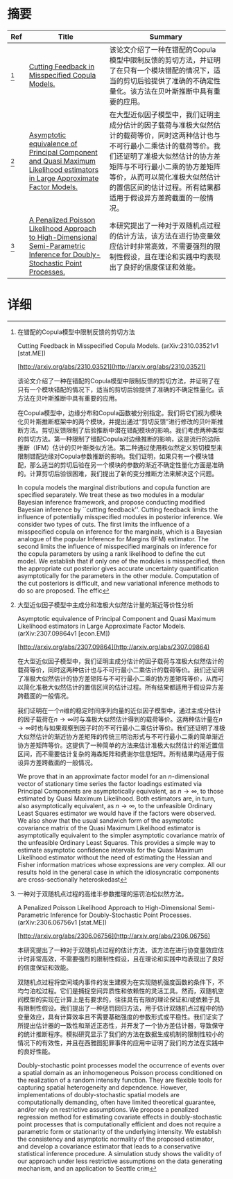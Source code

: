 # 摘要

| Ref | Title | Summary |
| --- | --- | --- |
| [^1] | [Cutting Feedback in Misspecified Copula Models.](http://arxiv.org/abs/2310.03521) | 该论文介绍了一种在错配的Copula模型中限制反馈的剪切方法，并证明了在只有一个模块错配的情况下，适当的剪切后验提供了准确的不确定性量化。该方法在贝叶斯推断中具有重要的应用。 |
| [^2] | [Asymptotic equivalence of Principal Component and Quasi Maximum Likelihood estimators in Large Approximate Factor Models.](http://arxiv.org/abs/2307.09864) | 在大型近似因子模型中，我们证明主成分估计的因子载荷与准极大似然估计的载荷等价，同时这两种估计也与不可行最小二乘估计的载荷等价。我们还证明了准极大似然估计的协方差矩阵与不可行最小二乘的协方差矩阵等价，从而可以简化准极大似然估计的置信区间的估计过程。所有结果都适用于假设异方差跨截面的一般情况。 |
| [^3] | [A Penalized Poisson Likelihood Approach to High-Dimensional Semi-Parametric Inference for Doubly-Stochastic Point Processes.](http://arxiv.org/abs/2306.06756) | 本研究提出了一种对于双随机点过程的估计方法，该方法在进行协变量效应估计时非常高效，不需要强烈的限制性假设，且在理论和实践中均表现出了良好的信度保证和效能。 |

# 详细

[^1]: 在错配的Copula模型中限制反馈的剪切方法

    Cutting Feedback in Misspecified Copula Models. (arXiv:2310.03521v1 [stat.ME])

    [http://arxiv.org/abs/2310.03521](http://arxiv.org/abs/2310.03521)

    该论文介绍了一种在错配的Copula模型中限制反馈的剪切方法，并证明了在只有一个模块错配的情况下，适当的剪切后验提供了准确的不确定性量化。该方法在贝叶斯推断中具有重要的应用。

    

    在Copula模型中，边缘分布和Copula函数被分别指定。我们将它们视为模块化贝叶斯推断框架中的两个模块，并提出通过“剪切反馈”进行修改的贝叶斯推断方法。剪切反馈限制了后验推断中潜在错配模块的影响。我们考虑两种类型的剪切方法。第一种限制了错配Copula对边缘推断的影响，这是流行的边际推断（IFM）估计的贝叶斯类似方法。第二种通过使用秩似然定义剪切模型来限制错配边缘对Copula参数推断的影响。我们证明，如果只有一个模块错配，那么适当的剪切后验在另一个模块的参数的渐近不确定性量化方面是准确的。计算剪切后验很困难，我们提出了新的变分推断方法来解决这个问题。

    In copula models the marginal distributions and copula function are specified separately. We treat these as two modules in a modular Bayesian inference framework, and propose conducting modified Bayesian inference by ``cutting feedback''. Cutting feedback limits the influence of potentially misspecified modules in posterior inference. We consider two types of cuts. The first limits the influence of a misspecified copula on inference for the marginals, which is a Bayesian analogue of the popular Inference for Margins (IFM) estimator. The second limits the influence of misspecified marginals on inference for the copula parameters by using a rank likelihood to define the cut model. We establish that if only one of the modules is misspecified, then the appropriate cut posterior gives accurate uncertainty quantification asymptotically for the parameters in the other module. Computation of the cut posteriors is difficult, and new variational inference methods to do so are proposed. The effic
    
[^2]: 大型近似因子模型中主成分和准极大似然估计量的渐近等价性分析

    Asymptotic equivalence of Principal Component and Quasi Maximum Likelihood estimators in Large Approximate Factor Models. (arXiv:2307.09864v1 [econ.EM])

    [http://arxiv.org/abs/2307.09864](http://arxiv.org/abs/2307.09864)

    在大型近似因子模型中，我们证明主成分估计的因子载荷与准极大似然估计的载荷等价，同时这两种估计也与不可行最小二乘估计的载荷等价。我们还证明了准极大似然估计的协方差矩阵与不可行最小二乘的协方差矩阵等价，从而可以简化准极大似然估计的置信区间的估计过程。所有结果都适用于假设异方差跨截面的一般情况。

    

    我们证明在一个$n$维的稳定时间序列向量的近似因子模型中，通过主成分估计的因子载荷在$n\to\infty$时与准极大似然估计得到的载荷等价。这两种估计量在$n\to\infty$时也与如果观察到因子时的不可行最小二乘估计等价。我们还证明了准极大似然估计的渐近协方差矩阵的传统三明治形式与不可行最小二乘的简单渐近协方差矩阵等价。这提供了一种简单的方法来估计准极大似然估计的渐近置信区间，而不需要估计复杂的海森矩阵和费谢尔信息矩阵。所有结果均适用于假设异方差跨截面的一般情况。

    We prove that in an approximate factor model for an $n$-dimensional vector of stationary time series the factor loadings estimated via Principal Components are asymptotically equivalent, as $n\to\infty$, to those estimated by Quasi Maximum Likelihood. Both estimators are, in turn, also asymptotically equivalent, as $n\to\infty$, to the unfeasible Ordinary Least Squares estimator we would have if the factors were observed. We also show that the usual sandwich form of the asymptotic covariance matrix of the Quasi Maximum Likelihood estimator is asymptotically equivalent to the simpler asymptotic covariance matrix of the unfeasible Ordinary Least Squares. This provides a simple way to estimate asymptotic confidence intervals for the Quasi Maximum Likelihood estimator without the need of estimating the Hessian and Fisher information matrices whose expressions are very complex. All our results hold in the general case in which the idiosyncratic components are cross-sectionally heteroskedast
    
[^3]: 一种对于双随机点过程的高维半参数推理的惩罚泊松似然方法。

    A Penalized Poisson Likelihood Approach to High-Dimensional Semi-Parametric Inference for Doubly-Stochastic Point Processes. (arXiv:2306.06756v1 [stat.ME])

    [http://arxiv.org/abs/2306.06756](http://arxiv.org/abs/2306.06756)

    本研究提出了一种对于双随机点过程的估计方法，该方法在进行协变量效应估计时非常高效，不需要强烈的限制性假设，且在理论和实践中均表现出了良好的信度保证和效能。

    

    双随机点过程将空间域内事件的发生建模为在实现随机强度函数的条件下，不均匀泊松过程。它们是捕捉空间异质性和依赖性的灵活工具。然而，双随机空间模型的实现在计算上是有要求的，往往具有有限的理论保证和/或依赖于具有限制性假设。我们提出了一种惩罚回归方法，用于估计双随机点过程中的协变量效应，具有计算效率且不需要基础强度的参数形式或平稳性。我们证实了所提出估计器的一致性和渐近正态性，并开发了一个协方差估计器，导致保守的统计推断程序。模拟研究显示了我们的方法在数据生成机制的限制性较小的情况下的有效性，并且在西雅图犯罪事件的应用中证明了我们的方法在实践中的良好性能。

    Doubly-stochastic point processes model the occurrence of events over a spatial domain as an inhomogeneous Poisson process conditioned on the realization of a random intensity function. They are flexible tools for capturing spatial heterogeneity and dependence. However, implementations of doubly-stochastic spatial models are computationally demanding, often have limited theoretical guarantee, and/or rely on restrictive assumptions. We propose a penalized regression method for estimating covariate effects in doubly-stochastic point processes that is computationally efficient and does not require a parametric form or stationarity of the underlying intensity. We establish the consistency and asymptotic normality of the proposed estimator, and develop a covariance estimator that leads to a conservative statistical inference procedure. A simulation study shows the validity of our approach under less restrictive assumptions on the data generating mechanism, and an application to Seattle crim
    

